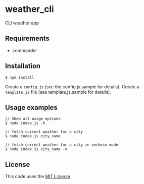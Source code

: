 # weather_cli
CLI weather app

## Requirements

* commander

## Installation

```
$ npm install
```

Create a `config.js` (see the config.js.sample for details).
Create a `template.js` file (see template.js.sample for details).

## Usage examples

```
// Show all usage options
$ node index.js -h

// fetch current weather for a city
$ node index.js city_name

// fetch current weather for a city in verbose mode
$ node index.js city_name -v

```

## License

This code uses the [MIT License](https://opensource.org/licenses/MIT)
